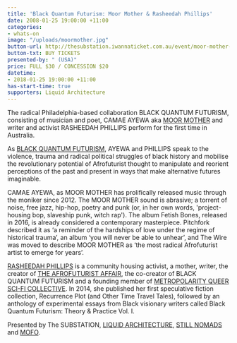 ```yaml
---
title: 'Black Quantum Futurism: Moor Mother & Rasheedah Phillips'
date: 2008-01-25 19:00:00 +11:00
categories:
- whats-on
image: "/uploads/moormother.jpg"
button-url: http://thesubstation.iwannaticket.com.au/event/moor-mother-with-rasheedah-phillips-MTQxMzg
button-txt: BUY TICKETS
presented-by: " (USA)"
price: FULL $30 / CONCESSION $20
datetime:
- 2018-01-25 19:00:00 +11:00
has-start-time: true
supporters: Liquid Architecture
---
```


The radical Philadelphia-based collaboration BLACK QUANTUM FUTURISM, consisting of musician and poet, CAMAE AYEWA aka [MOOR MOTHER](https://moormothergoddess.bandcamp.com/) and writer and activist RASHEEDAH PHILLIPS perform for the first time in Australia. 

As [BLACK QUANTUM FUTURISM](https://www.blackquantumfuturism.com/), AYEWA and PHILLIPS speak to the violence, trauma and radical political struggles of black history and mobilise the revolutionary potential of Afrofuturist thought to manipulate and reorient perceptions of the past and present in ways that make alternative futures imaginable. 

CAMAE AYEWA, as MOOR MOTHER has prolifically released music through the moniker since 2012. The MOOR MOTHER sound is abrasive; a torrent of noise, free jazz, hip-hop, poetry and punk (or, in her own words, 'project-housing bop, slaveship punk, witch rap'). The album Fetish Bones, released in 2016, is already considered a contemporary masterpiece. Pitchfork described it as ‘a reminder of the hardships of love under the regime of historical trauma’, an album ‘you will never be able to unhear’, and The Wire was moved to describe MOOR MOTHER as ‘the most radical Afrofuturist artist to emerge for years’. 

[RASHEEDAH PHILLIPS](http://www.afrofuturistaffair.com/creative-rasheedah-phillips) is a community housing activist, a mother, writer, the creator of [THE AFROFUTURIST AFFAIR](http://www.afrofuturistaffair.com/), the co-creator of BLACK QUANTUM FUTURISM and a founding member of [METROPOLARITY QUEER SCI-FI COLLECTIVE](http://metropolarity.net/). In 2014, she published her first speculative fiction collection, Recurrence Plot (and Other Time Travel Tales), followed by an anthology of experimental essays from Black visionary writers called Black Quantum Futurism: Theory & Practice Vol. I.

Presented by The SUBSTATION, [LIQUID ARCHITECTURE](http://www.liquidarchitecture.org.au/), [STILL NOMADS](https://www.facebook.com/stillnomads/) and [MOFO](https://mofo.net.au).
